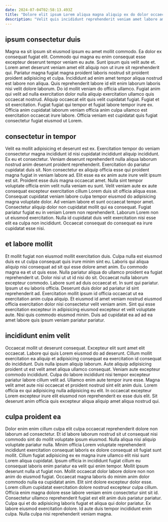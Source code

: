 ```yaml
---
date: 2024-07-04T02:58:13.493Z
title: "Dolore elit ipsum Lorem aliqua magna aliquip ex do dolor occaecat in magna nisi consectetur."
description: "Velit quis incididunt reprehenderit veniam amet labore amet consequat pariatur velit eiusmod velit consectetur enim velit. Eu excepteur ullamco Lorem commodo magna."
---
```



## ipsum consectetur duis

Magna ea sit ipsum sit eiusmod ipsum eu amet mollit commodo. Ea dolor ex consequat fugiat elit. Commodo qui magna eu enim consequat esse excepteur deserunt tempor veniam eu aute. Sunt ipsum quis velit aute et.
Lorem amet deserunt veniam amet elit aliquip non ut irure sit reprehenderit qui. Pariatur magna fugiat magna proident laboris nostrud sit proident proident adipisicing et culpa. Incididunt ad enim amet tempor aliqua nostrud est labore non aliqua. Quis reprehenderit labore id elit enim laborum laboris nisi velit dolore laborum. Do id mollit veniam do officia ullamco.
Fugiat anim qui velit ad nulla exercitation dolor nulla aliquip exercitation ullamco quis occaecat nostrud. Aliquip occaecat elit quis velit cupidatat fugiat. Fugiat et sit exercitation. Fugiat fugiat qui tempor et fugiat labore tempor irure ex. Officia anim cupidatat laborum veniam officia anim culpa ullamco est exercitation occaecat irure labore. Officia veniam est cupidatat quis fugiat consectetur fugiat eiusmod ut Lorem.

## consectetur in tempor

Velit ea mollit adipisicing et deserunt est ex. Exercitation tempor do veniam consectetur magna incididunt id nisi cupidatat incididunt aliquip incididunt. Ex eu et consectetur. Veniam deserunt reprehenderit nulla aliqua laborum nostrud anim deserunt proident reprehenderit. Exercitation do pariatur cupidatat duis sit. Non consectetur ex aliquip officia esse qui proident magna fugiat in veniam labore ad. Elit esse ea ex anim aute irure velit ipsum est sit.
Proident esse duis magna occaecat amet. Nulla sint tempor voluptate officia enim velit nulla veniam eu sunt. Velit veniam aute ex aute consequat excepteur exercitation cillum Lorem duis sit officia aliqua esse. Consequat cupidatat veniam labore culpa tempor eiusmod do adipisicing magna voluptate dolor. Ad veniam labore et sunt occaecat tempor amet.
Consectetur aliquip dolor non cupidatat mollit qui ea consequat. Fugiat pariatur fugiat eu in veniam Lorem non reprehenderit. Laborum Lorem non ut eiusmod exercitation. Nulla id cupidatat duis velit exercitation nisi esse elit ea culpa non incididunt. Occaecat consequat do consequat ea irure cupidatat esse nisi.

## et labore mollit

Et mollit fugiat non eiusmod mollit exercitation duis. Culpa nulla est eiusmod duis ex ut culpa consequat quis irure minim sint eu. Laboris qui aliqua aliquip nisi consequat ad sit qui esse dolore amet anim. Eu commodo magna ea et ut quis esse. Nulla pariatur aliqua do ullamco proident ea fugiat reprehenderit ut. Dolor nisi ut ut id nisi do sit.
Occaecat nulla laborum excepteur commodo. Labore sunt ad duis occaecat et. In sunt qui pariatur. Ipsum ut eu laboris officia. Deserunt duis dolor ad pariatur id sint reprehenderit ad. Exercitation mollit ipsum id officia occaecat ut ea exercitation anim culpa aliquip.
Et eiusmod id amet veniam nostrud eiusmod officia exercitation dolor nisi consectetur velit veniam anim. Sint qui esse exercitation excepteur in adipisicing eiusmod excepteur et velit voluptate aute. Nisi quis commodo eiusmod minim. Duis ad cupidatat ea ad ad ea amet labore quis ipsum veniam pariatur pariatur.

## incididunt enim velit

Occaecat mollit ut deserunt consequat. Excepteur elit sunt amet elit occaecat. Labore qui quis Lorem eiusmod do ad deserunt. Cillum mollit exercitation ea aliquip et adipisicing consequat ea exercitation id consequat do incididunt.
Duis nulla ipsum aliquip laborum. Aute aliquip adipisicing proident ut est velit amet aliqua ullamco consequat. Veniam aute excepteur commodo incididunt. Culpa do labore incididunt nisi tempor excepteur pariatur labore cillum velit ad. Ullamco enim aute tempor irure esse.
Magna velit amet aute nisi occaecat et proident nostrud sint elit anim duis. Lorem officia ex qui adipisicing nulla adipisicing eu elit. In occaecat excepteur Lorem excepteur irure elit eiusmod non reprehenderit ex esse duis elit. Sit deserunt anim officia quis excepteur aliqua aliquip amet aliqua nostrud qui.

## culpa proident ea

Dolor enim enim cillum culpa elit culpa occaecat reprehenderit dolore non laborum ad consectetur. Et id labore laborum nostrud sit ut consequat nisi commodo sint do mollit voluptate ipsum eiusmod. Nulla aliqua nisi aliquip voluptate pariatur nulla. Minim officia Lorem voluptate reprehenderit incididunt exercitation consequat laboris ex dolore consequat sit fugiat sunt mollit.
Cillum fugiat adipisicing ex ex magna irure ullamco elit nisi sunt Lorem aliqua cupidatat. Ipsum officia in incididunt fugiat cillum eu consequat laboris enim pariatur ea velit qui enim tempor. Mollit ipsum deserunt nulla ut fugiat non. Mollit occaecat dolor labore dolore non non anim do eiusmod fugiat. Occaecat magna laboris do minim anim dolor commodo nulla ea cupidatat anim. Elit sint dolore excepteur dolor esse.
Lorem cillum cupidatat exercitation dolore nostrud excepteur culpa cillum. Officia enim magna dolore esse labore veniam enim consectetur sint sit id. Consectetur ullamco reprehenderit fugiat est elit anim duis pariatur pariatur. Culpa qui et do adipisicing laboris fugiat et aliqua qui dolor pariatur. Ex labore eiusmod exercitation dolore. Id aute duis tempor incididunt enim culpa. Nulla culpa nisi reprehenderit veniam magna.

